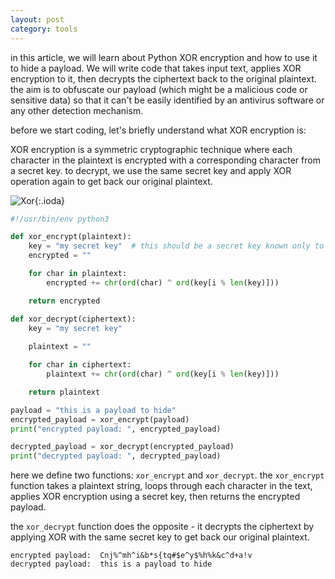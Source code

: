 ```yaml
---
layout: post
category: tools
---
```

in this article, we will learn about Python XOR encryption and how to use it to hide a payload. We will write code that takes input text, applies XOR encryption to it, then decrypts the ciphertext back to the original plaintext.
the aim is to obfuscate our payload (which might be a malicious code or sensitive data) so that it can't be easily identified by an antivirus software or any other detection mechanism.

before we start coding, let's briefly understand what XOR encryption is:

XOR encryption is a symmetric cryptographic technique where each character in the plaintext is encrypted with a corresponding character from a secret key. to decrypt, we use the same secret key and apply XOR operation again to get back our original plaintext. 

![Xor](https://raw.githubusercontent.com/notluken/notluken.github.io/master/assets/xor.png){:.ioda}



```python
#!/usr/bin/env python3

def xor_encrypt(plaintext):
    key = "my secret key"  # this should be a secret key known only to the sender and receiver
    encrypted = ""

    for char in plaintext:
        encrypted += chr(ord(char) ^ ord(key[i % len(key)]))

    return encrypted

def xor_decrypt(ciphertext):
    key = "my secret key"
    
    plaintext = ""

    for char in ciphertext:
        plaintext += chr(ord(char) ^ ord(key[i % len(key)]))

    return plaintext

payload = "this is a payload to hide"
encrypted_payload = xor_encrypt(payload)
print("encrypted payload: ", encrypted_payload)

decrypted_payload = xor_decrypt(encrypted_payload)
print("decrypted payload: ", decrypted_payload)
```

here we define two functions: `xor_encrypt` and `xor_decrypt`. the `xor_encrypt` function takes a plaintext string, loops through each character in the text, applies XOR encryption using a secret key, then returns the encrypted payload.

the `xor_decrypt` function does the opposite - it decrypts the ciphertext by applying XOR with the same secret key to get back our original plaintext.


```
encrypted payload:  Cnj%^mh^i&b*s{tq#$e^y$%h%k&c^d+a!v
decrypted payload:  this is a payload to hide
```

